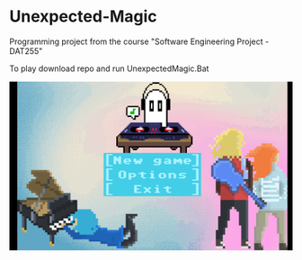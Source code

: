 # Unexpected-Magic
Programming project from the course "Software Engineering Project - DAT255"

To play download repo and run UnexpectedMagic.Bat

![alt text](https://github.com/Erasimos/Unexpected-Magic/blob/main/unexpected-magic.PNG?raw=true)
